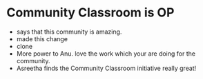 # Community Classroom is OP

- says that this community is amazing.
- made this change
- clone
- More power to Anu. love the work which your are doing for the community.
- Asreetha finds the Community Classroom initiative really great!
